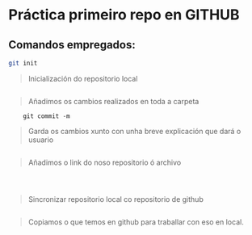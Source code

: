 # Práctica primeiro repo en GITHUB
## Comandos empregados: 
```bash
git init
```

> Inicialización do repositorio local

``` git add .
```
>Añadimos os cambios realizados en toda a carpeta 

```
    git commit -m
```
>Garda os cambios xunto con unha breve explicación que dará o usuario

``` git remote add origin
```
>Añadimos o link do noso repositorio ó archivo
```git branch -M
```
>
```git push -u
```
>

```git remote
```
>Sincronizar repositorio local co repositorio de github

```git clone
```
>Copiamos o que temos en github para traballar con eso en local.